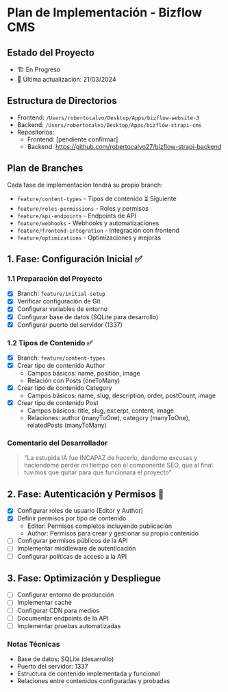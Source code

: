 # Plan de Implementación - Bizflow CMS

## Estado del Proyecto
- 🏗️ En Progreso
- 📅 Última actualización: 21/03/2024

## Estructura de Directorios
- Frontend: `/Users/robertocalvo/Desktop/Apps/bizflow-website-3`
- Backend: `/Users/robertocalvo/Desktop/Apps/bizflow-strapi-cms`
- Repositorios:
  - Frontend: [pendiente confirmar]
  - Backend: https://github.com/robertocalvo27/bizflow-strapi-backend

## Plan de Branches
Cada fase de implementación tendrá su propio branch:
- `feature/content-types` - Tipos de contenido ⏳ Siguiente
- `feature/roles-permissions` - Roles y permisos
- `feature/api-endpoints` - Endpoints de API
- `feature/webhooks` - Webhooks y automatizaciones
- `feature/frontend-integration` - Integración con frontend
- `feature/optimizations` - Optimizaciones y mejoras

## 1. Fase: Configuración Inicial ✅
### 1.1 Preparación del Proyecto
- [x] Branch: `feature/initial-setup`
- [x] Verificar configuración de Git
- [x] Configurar variables de entorno
- [x] Configurar base de datos (SQLite para desarrollo)
- [x] Configurar puerto del servidor (1337)

### 1.2 Tipos de Contenido ✅
- [x] Branch: `feature/content-types`
- [x] Crear tipo de contenido Author
  - Campos básicos: name, position, image
  - Relación con Posts (oneToMany)
- [x] Crear tipo de contenido Category
  - Campos básicos: name, slug, description, order, postCount, image
- [x] Crear tipo de contenido Post
  - Campos básicos: title, slug, excerpt, content, image
  - Relaciones: author (manyToOne), category (manyToOne), relatedPosts (manyToMany)

### Comentario del Desarrollador
> "La estupida IA fue INCAPAZ de hacerlo, dandome excusas y haciendome perder mi tiempo con el componente SEO, que al final tuvimos que quitar para que funcionara el proyecto"

## 2. Fase: Autenticación y Permisos 🔄
- [x] Configurar roles de usuario (Editor y Author)
- [x] Definir permisos por tipo de contenido
  - Editor: Permisos completos incluyendo publicación
  - Author: Permisos para crear y gestionar su propio contenido
- [ ] Configurar permisos públicos de la API
- [ ] Implementar middleware de autenticación
- [ ] Configurar políticas de acceso a la API

## 3. Fase: Optimización y Despliegue
- [ ] Configurar entorno de producción
- [ ] Implementar caché
- [ ] Configurar CDN para medios
- [ ] Documentar endpoints de la API
- [ ] Implementar pruebas automatizadas

### Notas Técnicas
- Base de datos: SQLite (desarrollo)
- Puerto del servidor: 1337
- Estructura de contenido implementada y funcional
- Relaciones entre contenidos configuradas y probadas